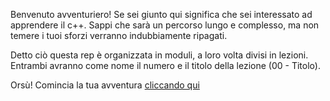 Benvenuto avventuriero! 
Se sei giunto qui significa che sei interessato ad apprendere il c++.
Sappi che sarà un percorso lungo e complesso, ma non temere i tuoi sforzi verranno indubbiamente ripagati.  

Detto ciò questa rep è organizzata in moduli, a loro volta divisi in lezioni.
Entrambi avranno come nome il numero e il titolo della lezione (00 - Titolo).

Orsù! Comincia la tua avventura [cliccando qui](https://github.com/TheNeku/cpp-journey/blob/main/01%20-%20Bases/00%20-%20Intro.md)